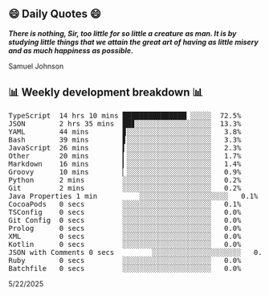 ## 😄 Daily Quotes 😄

_**There is nothing, Sir, too little for so little a creature as man. It is by studying little things that we attain the great art of having as little misery and as much happiness as possible.**_

Samuel Johnson



## 📊 Weekly development breakdown 📊

<pre>TypeScript  14 hrs 10 mins ███████████████▏░░░░░  72.5%
JSON        2 hrs 35 mins  ██▊░░░░░░░░░░░░░░░░░░  13.3%
YAML        44 mins        ▊░░░░░░░░░░░░░░░░░░░░   3.8%
Bash        39 mins        ▋░░░░░░░░░░░░░░░░░░░░   3.3%
JavaScript  26 mins        ▍░░░░░░░░░░░░░░░░░░░░   2.3%
Other       20 mins        ▎░░░░░░░░░░░░░░░░░░░░   1.7%
Markdown    16 mins        ▎░░░░░░░░░░░░░░░░░░░░   1.4%
Groovy      10 mins        ▏░░░░░░░░░░░░░░░░░░░░   0.9%
Python      2 mins         ░░░░░░░░░░░░░░░░░░░░░   0.2%
Git         2 mins         ░░░░░░░░░░░░░░░░░░░░░   0.2%
Java Properties 1 min          ░░░░░░░░░░░░░░░░░░░░░   0.1%
CocoaPods   0 secs         ░░░░░░░░░░░░░░░░░░░░░   0.1%
TSConfig    0 secs         ░░░░░░░░░░░░░░░░░░░░░   0.0%
Git Config  0 secs         ░░░░░░░░░░░░░░░░░░░░░   0.0%
Prolog      0 secs         ░░░░░░░░░░░░░░░░░░░░░   0.0%
XML         0 secs         ░░░░░░░░░░░░░░░░░░░░░   0.0%
Kotlin      0 secs         ░░░░░░░░░░░░░░░░░░░░░   0.0%
JSON with Comments 0 secs         ░░░░░░░░░░░░░░░░░░░░░   0.0%
Ruby        0 secs         ░░░░░░░░░░░░░░░░░░░░░   0.0%
Batchfile   0 secs         ░░░░░░░░░░░░░░░░░░░░░   0.0%</pre>

5/22/2025
